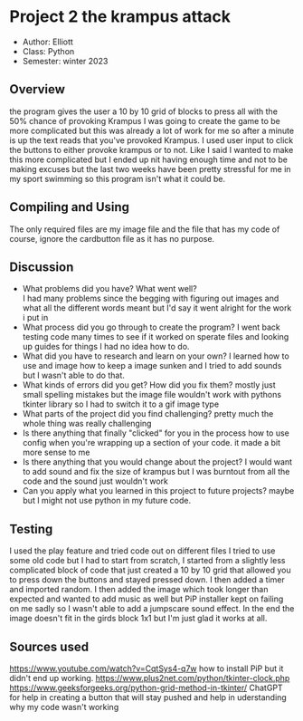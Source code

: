 # Project 2 the krampus attack

* Author: Elliott
* Class: Python
* Semester: winter 2023

## Overview

the program gives the user a 10 by 10 grid of blocks to press all with the 50% chance of provoking Krampus I was going to create the game to be more complicated but this was already a lot of work for me so after a minute is up the text reads that you've provoked Krampus. I used user input to click the buttons to either provoke krampus or to not. Like I said I wanted to make this more complicated but I ended up nit having enough time and not to be making excuses but the last two weeks have been pretty stressful for me in my sport swimming so this program isn't what it could be.

## Compiling and Using

The only required files are my image file and the file that has my code of course, ignore the cardbutton file as it has no purpose.

## Discussion


  * What problems did you have? What went well?  
  I had many problems since the begging with figuring out images and what all the different words meant but I'd say it went alright for the work i put in
  * What process did you go through to create the program?
  I went back testing code many times to see if it worked on sperate files and looking up guides for things I had no idea how to do.
  * What did you have to research and learn on your own?
  I learned how to use and image how to keep a image sunken and I tried to add sounds but I wasn't able to do that.
  * What kinds of errors did you get? How did you fix them?
  mostly just small spelling mistakes but the image file wouldn't work with pythons tkinter library so I had to switch it to a gif image type
  * What parts of the project did you find challenging?
  pretty much the whole thing was really challenging
  * Is there anything that finally "clicked" for you in the process 
  how to use config when you're wrapping up a section of your code. it made a bit more sense to me
  * Is there anything that you would change about the project?
  I would want to add sound and fix the size of krampus but I was burntout from all the code and the sound just wouldn't work
  * Can you apply what you learned in this project to future projects?
  maybe but I might not use python in my future code.

## Testing

I used the play feature and tried code out on different files I tried to use some old code but I had to start from scratch, I started from a slightly less complicated block of code that just created a 10 by 10 grid that allowed you to press down the buttons and stayed pressed down. I then added a timer and imported random. I then added the image which took longer than expected and wanted to add music as well but PiP installer kept on failing on me sadly so I wasn't able to add a jumpscare sound effect. In the end the image doesn't fit in the girds block 1x1 but I'm just glad it works at all. 

## Sources used
https://www.youtube.com/watch?v=CqtSys4-q7w
how to install PiP but it didn't end up working.
https://www.plus2net.com/python/tkinter-clock.php
https://www.geeksforgeeks.org/python-grid-method-in-tkinter/
ChatGPT for help in creating a button that will stay pushed and help in uderstanding why my code wasn't working 
